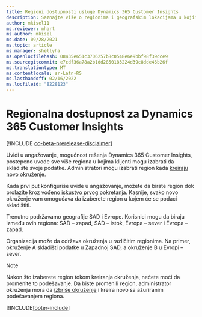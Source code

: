 ```yaml
---
title: Regioni dostupnosti usluge Dynamics 365 Customer Insights
description: Saznajte više o regionima i geografskim lokacijama u kojima se primenjuje usluga.
author: mkisel11
ms.reviewer: mhart
ms.author: mkisel
ms.date: 09/28/2021
ms.topic: article
ms.manager: shellyha
ms.openlocfilehash: 08435e651c3706257b8c0548e6e9bbf98f39dce9
ms.sourcegitcommit: e7cdf36a78a2b1dd2850183224d39c8dde46b26f
ms.translationtype: MT
ms.contentlocale: sr-Latn-RS
ms.lasthandoff: 02/16/2022
ms.locfileid: "8228123"
---
```

# <a name="regional-availability-for-dynamics-365-customer-insights"></a>Regionalna dostupnost za Dynamics 365 Customer Insights

[!INCLUDE [cc-beta-prerelease-disclaimer](includes/cc-beta-prerelease-disclaimer.md)]

Uvidi u angažovanje, mogućnost rešenja Dynamics 365 Customer Insights, postepeno uvode sve više regiona u kojima klijenti mogu izabrati da skladište svoje podatke. Administratori mogu izabrati region kada [kreiraju novo okruženje](create-new-environment.md). 

Kada prvi put konfiguriše uvide u angažovanje, možete da birate region dok prolazite kroz [vođeno iskustvo prvog pokretanja](quickstart.md). Kasnije, svako novo okruženje vam omogućava da izaberete region u kojem će se podaci skladištiti.

Trenutno podržavamo geografije SAD i Evrope. Korisnici mogu da biraju između ovih regiona: SAD – zapad, SAD – istok, Evropa – sever i Evropa – zapad.

Organizacija može da održava okruženja u različitim regionima. Na primer, okruženje A skladišti podatke u Zapadnoj SAD, a okruženje B u Evropi – sever.

> [!NOTE]
> Nakon što izaberete region tokom kreiranja okruženja, nećete moći da promenite to podešavanje. Da biste promenili region, administrator okruženja mora da [izbriše okruženje](manage-environments-workspaces.md#delete-an-environment) i kreira novo sa ažuriranim podešavanjem regiona.


[!INCLUDE[footer-include](../includes/footer-banner.md)]
